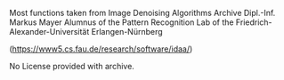 Most functions taken from 
Image Denoising Algorithms Archive
Dipl.-Inf. Markus Mayer
Alumnus of the Pattern Recognition Lab of the Friedrich-Alexander-Universität Erlangen-Nürnberg

(https://www5.cs.fau.de/research/software/idaa/)

No License provided with archive.
